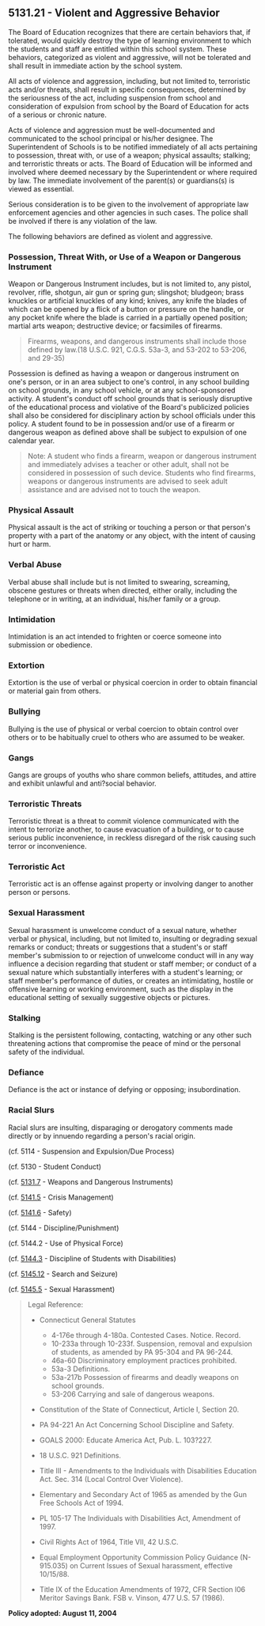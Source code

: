 ## 5131.21 - Violent and Aggressive Behavior

The Board of Education recognizes that there are certain behaviors that, if tolerated, would quickly destroy the type of learning environment to which the students and staff are entitled within this school system. These behaviors, categorized as violent and aggressive, will not be tolerated and shall result in immediate action by the school system.

All acts of violence and aggression, including, but not limited to, terroristic acts and/or threats, shall result in specific consequences, determined by the seriousness of the act, including suspension from school and consideration of expulsion from school by the Board of Education for acts of a serious or chronic nature.

Acts of violence and aggression must be well-documented and communicated to the school principal or his/her designee. The Superintendent of Schools is to be notified immediately of all acts pertaining to possession, threat with, or use of a weapon; physical assaults; stalking; and terroristic threats or acts. The Board of Education will be informed and involved where deemed necessary by the Superintendent or where required by law. The immediate involvement of the parent\(s\) or guardians\(s\) is viewed as essential.

Serious consideration is to be given to the involvement of appropriate law enforcement agencies and other agencies in such cases. The police shall be involved if there is any violation of the law.

The following behaviors are defined as violent and aggressive.

### Possession, Threat With, or Use of a Weapon or Dangerous Instrument

Weapon or Dangerous Instrument includes, but is not limited to, any pistol, revolver, rifle, shotgun, air gun or spring gun; slingshot; bludgeon; brass knuckles or artificial knuckles of any kind; knives, any knife the blades of which can be opened by a flick of a button or pressure on the handle, or any pocket knife where the blade is carried in a partially opened position; martial arts weapon; destructive device; or facsimiles of firearms.

> Firearms, weapons, and dangerous instruments shall include those defined by law.\(18 U.S.C. 921, C.G.S. 53a-3, and 53-202 to 53-206, and 29-35\)

Possession is defined as having a weapon or dangerous instrument on one's person, or in an area subject to one's control, in any school building on school grounds, in any school vehicle, or at any school-sponsored activity. A student's conduct off school grounds that is seriously disruptive of the educational process and violative of the Board's publicized policies shall also be considered for disciplinary action by school officials under this policy. A student found to be in possession and/or use of a firearm or dangerous weapon as defined above shall be subject to expulsion of one calendar year.

> Note:  A student who finds a firearm, weapon or dangerous instrument and immediately advises a teacher or other adult, shall not be considered in possession of such device. Students who find firearms, weapons or dangerous instruments are advised to seek adult assistance and are advised not to touch the weapon.

### Physical Assault

Physical assault is the act of striking or touching a person or that person's property with a part of the anatomy or any object, with the intent of causing hurt or harm.

### Verbal Abuse

Verbal abuse shall include but is not limited to swearing, screaming, obscene gestures or threats when directed, either orally, including the telephone or in writing, at an individual, his/her family or a group.

### Intimidation

Intimidation is an act intended to frighten or coerce someone into submission or obedience.

### Extortion

Extortion is the use of verbal or physical coercion in order to obtain financial or material gain from others.

### Bullying

Bullying is the use of physical or verbal coercion to obtain control over others or to be habitually cruel to others who are assumed to be weaker.

### Gangs

Gangs are groups of youths who share common beliefs, attitudes, and attire and exhibit unlawful and anti?social behavior.

### Terroristic Threats

Terroristic threat is a threat to commit violence communicated with the intent to terrorize another, to cause evacuation of a building, or to cause serious public inconvenience, in reckless disregard of the risk causing such terror or inconvenience.

### Terroristic Act

Terroristic act is an offense against property or involving danger to another person or persons.

### Sexual Harassment

Sexual harassment is unwelcome conduct of a sexual nature, whether verbal or physical, including, but not limited to, insulting or degrading sexual remarks or conduct; threats or suggestions that a student's or staff member's submission to or rejection of unwelcome conduct will in any way influence a decision regarding that student or staff member; or conduct of a sexual nature which substantially interferes with a student's learning; or staff member's performance of duties, or creates an intimidating, hostile or offensive learning or working environment, such as the display in the educational setting of sexually suggestive objects or pictures.

### Stalking

Stalking is the persistent following, contacting, watching or any other such threatening actions that compromise the peace of mind or the personal safety of the individual.

### Defiance

Defiance is the act or instance of defying or opposing; insubordination.

### Racial Slurs

Racial slurs are insulting, disparaging or derogatory comments made directly or by innuendo regarding a person's racial origin.

\(cf. 5114 - Suspension and Expulsion/Due Process\)

\(cf. 5130 - Student Conduct\)

\(cf. [5131.7](/policies/5000/5131-7.md) - Weapons and Dangerous Instruments\)

\(cf. [5141.5](/policies/5000/5141-5.md) - Crisis Management\)

\(cf. [5141.6](/policies/5000/5141-6.md) - Safety\)

\(cf. 5144 - Discipline/Punishment\)

\(cf. 5144.2 - Use of Physical Force\)

\(cf. [5144.3](/policies/5000/5144-3.md) - Discipline of Students with Disabilities\)

\(cf. [5145.12](/policies/5000/5145-12.md) - Search and Seizure\)

\(cf. [5145.5](/policies/5000/5145-5.md) - Sexual Harassment\)

> Legal Reference:
> 
> * Connecticut General Statutes
>   * 4-176e through 4-180a. Contested Cases. Notice. Record.
>   * 10-233a through 10-233f. Suspension, removal and expulsion of students, as amended by PA 95-304 and PA 96-244.
>   * 46a-60 Discriminatory employment practices prohibited.
>   * 53a-3 Definitions.
>   * 53a-217b Possession of firearms and deadly weapons on school grounds.
>   * 53-206 Carrying and sale of dangerous weapons.
> 
> * Constitution of the State of Connecticut, Article I, Section 20.
> * PA 94-221 An Act Concerning School Discipline and Safety.
> * GOALS 2000: Educate America Act, Pub. L. 103?227.
> * 18 U.S.C. 921 Definitions.
> * Title III - Amendments to the Individuals with Disabilities Education Act. Sec. 314 \(Local Control Over Violence\).
> * Elementary and Secondary Act of 1965 as amended by the Gun Free Schools Act of 1994.
> * PL 105-17 The Individuals with Disabilities Act, Amendment of 1997.
> * Civil Rights Act of 1964, Title VII, 42 U.S.C.
> * Equal Employment Opportunity Commission Policy Guidance \(N-915.035\) on Current Issues of Sexual harassment, effective 10/15/88.
> * Title IX of the Education Amendments of 1972, CFR Section l06 Meritor Savings Bank. FSB v. Vinson, 477 U.S. 57 \(1986\).

**Policy adopted:   August 11, 2004**

